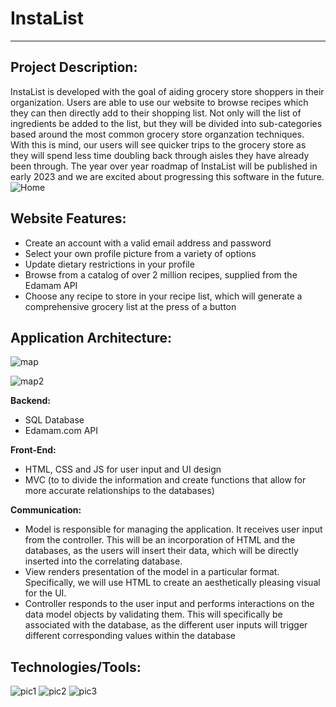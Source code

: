 # InstaList
---
## Project Description:

InstaList is developed with the goal of aiding grocery store shoppers in their organization. Users are able to use our website to browse recipes which they can then directly add to their shopping list. Not only will the list of ingredients be added to the list, but they will be divided into sub-categories based around the most common grocery store organzation techniques. With this is mind, our users will see quicker trips to the grocery store as they will spend less time doubling back through aisles they have already been through. The year over year roadmap of InstaList will be published in early 2023 and we are excited about progressing this software in the future.
![Home](https://github.com/user-attachments/assets/b48f054a-dcab-4c3f-9a25-d88517d39343)


## Website Features:

- Create an account with a valid email address and password
- Select your own profile picture from a variety of options
- Update dietary restrictions in your profile
- Browse from a catalog of over 2 million recipes,  supplied from the Edamam API
- Choose any recipe to store in your recipe list, which will generate a comprehensive grocery list at the press of a button


## Application Architecture: 

![map](https://github.com/user-attachments/assets/4d866e4c-36ad-48b1-a7c6-d5ba567eacdd)

![map2](https://github.com/user-attachments/assets/72cd5c25-f224-4898-b52c-34d245a06c28)

 **Backend:**
  - SQL Database
  - Edamam.com API
  
 **Front-End:**
  - HTML, CSS and JS for user input and UI design
  - MVC (to to divide the information and create functions that allow for more accurate relationships to the databases)
    
**Communication:**
  - Model is responsible for managing the application. It receives user input from the controller. This will be an incorporation of HTML and the databases, as the users will insert their data, which will be directly inserted into the correlating database.
  - View renders presentation of the model in a particular format. Specifically, we will use HTML to create an aesthetically pleasing visual for the UI.
  - Controller responds to the user input and performs interactions on the data model objects by validating them. This will specifically be associated with the database, as the different user inputs will trigger different corresponding values within the database


## Technologies/Tools:

![pic1](https://github.com/user-attachments/assets/8a8fcded-7ed9-4829-acd6-0e39acfc96cd)
![pic2](https://github.com/user-attachments/assets/a2473c32-89b9-4ed3-8912-eb4d41b94a51)
![pic3](https://github.com/user-attachments/assets/88da1daa-f6b9-4c31-8a72-dea110040a05)
